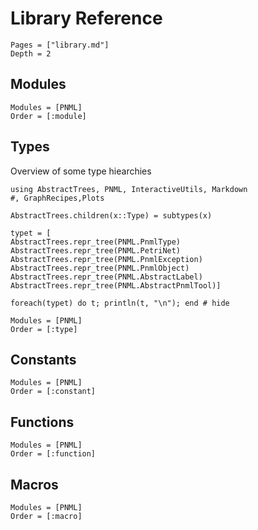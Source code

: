 # Library Reference

```@contents
Pages = ["library.md"]
Depth = 2
```

## Modules

```@autodocs
Modules = [PNML]
Order = [:module]
```

## Types


Overview of some type hiearchies
```@setup type
using AbstractTrees, PNML, InteractiveUtils, Markdown
#, GraphRecipes,Plots

AbstractTrees.children(x::Type) = subtypes(x)

typet = [
AbstractTrees.repr_tree(PNML.PnmlType)
AbstractTrees.repr_tree(PNML.PetriNet)
AbstractTrees.repr_tree(PNML.PnmlException)
AbstractTrees.repr_tree(PNML.PnmlObject)
AbstractTrees.repr_tree(PNML.AbstractLabel)
AbstractTrees.repr_tree(PNML.AbstractPnmlTool)]
```

```@example type
foreach(typet) do t; println(t, "\n"); end # hide
```

```@autodocs
Modules = [PNML]
Order = [:type]
```

## Constants

```@autodocs
Modules = [PNML]
Order = [:constant]
```

## Functions

```@autodocs
Modules = [PNML]
Order = [:function]
```

## Macros

```@autodocs
Modules = [PNML]
Order = [:macro]
```

